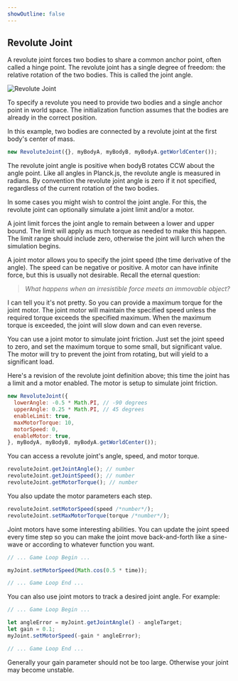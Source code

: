 ```yaml
---
showOutline: false
---
```


## Revolute Joint
A revolute joint forces two bodies to share a common anchor point, often
called a hinge point. The revolute joint has a single degree of freedom:
the relative rotation of the two bodies. This is called the joint angle.

![Revolute Joint](/images/revolute_joint.gif)

To specify a revolute you need to provide two bodies and a single anchor
point in world space. The initialization function assumes that the
bodies are already in the correct position.

In this example, two bodies are connected by a revolute joint at the
first body's center of mass.

```js
new RevoluteJoint({}, myBodyA, myBodyB, myBodyA.getWorldCenter());
```

The revolute joint angle is positive when bodyB rotates CCW about the
angle point. Like all angles in Planck.js, the revolute angle is measured in
radians. By convention the revolute joint angle is zero if it not specified,
regardless of the current rotation of the two bodies.

In some cases you might wish to control the joint angle. For this, the
revolute joint can optionally simulate a joint limit and/or a motor.

A joint limit forces the joint angle to remain between a lower and upper
bound. The limit will apply as much torque as needed to make this
happen. The limit range should include zero, otherwise the joint will
lurch when the simulation begins.

A joint motor allows you to specify the joint speed (the time derivative
of the angle). The speed can be negative or positive. A motor can have
infinite force, but this is usually not desirable. Recall the eternal
question:

> *What happens when an irresistible force meets an immovable object?*

I can tell you it's not pretty. So you can provide a maximum torque for
the joint motor. The joint motor will maintain the specified speed
unless the required torque exceeds the specified maximum. When the
maximum torque is exceeded, the joint will slow down and can even
reverse.

You can use a joint motor to simulate joint friction. Just set the joint
speed to zero, and set the maximum torque to some small, but significant
value. The motor will try to prevent the joint from rotating, but will
yield to a significant load.

Here's a revision of the revolute joint definition above; this time the
joint has a limit and a motor enabled. The motor is setup to simulate
joint friction.

```js
new RevoluteJoint({
  lowerAngle: -0.5 * Math.PI, // -90 degrees
  upperAngle: 0.25 * Math.PI, // 45 degrees
  enableLimit: true,
  maxMotorTorque: 10,
  motorSpeed: 0,
  enableMotor: true,
}, myBodyA, myBodyB, myBodyA.getWorldCenter());

```
You can access a revolute joint's angle, speed, and motor torque.

```js
revoluteJoint.getJointAngle(); // number
revoluteJoint.getJointSpeed(); // number
revoluteJoint.getMotorTorque(); // number
```

You also update the motor parameters each step.

```js
revoluteJoint.setMotorSpeed(speed /*number*/);
revoluteJoint.setMaxMotorTorque(torque /*number*/);
```

Joint motors have some interesting abilities. You can update the joint
speed every time step so you can make the joint move back-and-forth like
a sine-wave or according to whatever function you want.

```js
// ... Game Loop Begin ...

myJoint.setMotorSpeed(Math.cos(0.5 * time));

// ... Game Loop End ...
```

You can also use joint motors to track a desired joint angle. For example:

```js
// ... Game Loop Begin ...

let angleError = myJoint.getJointAngle() - angleTarget;
let gain = 0.1;
myJoint.setMotorSpeed(-gain * angleError);

// ... Game Loop End ...
```

Generally your gain parameter should not be too large. Otherwise your
joint may become unstable.
